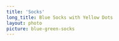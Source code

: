 ```yaml
---
title: 'Socks'
long_title: Blue Socks with Yellow Dots
layout: photo
picture: blue-green-socks
---
```

